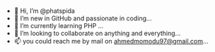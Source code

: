 - 👋 Hi, I’m @phatspida
- 👀 I’m new in GitHub and passionate in coding...
- 🌱 I’m currently learning PHP ...
- 💞️ I’m looking to collaborate on anything and everything...
- 📫 you could reach me by mail on ahmedmomodu97@gmail.com...

<!---
phatspida/phatspida is a ✨ special ✨ repository because its `README.md` (this file) appears on your GitHub profile.
You can click the Preview link to take a look at your changes.
--->
